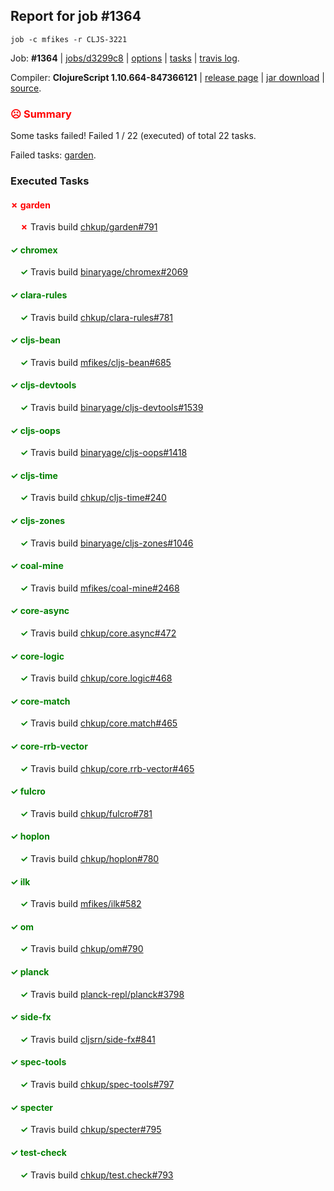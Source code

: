 ## Report for job #1364
```
job -c mfikes -r CLJS-3221
```


Job: **#1364** | [jobs/d3299c8](https://github.com/cljs-oss/canary/commit/d3299c80efa8cc513440dc5cd01df03e906693eb) | [options](options.edn) | [tasks](tasks.edn) | [travis log](https://travis-ci.org/cljs-oss/canary/builds/670931402).

Compiler: **ClojureScript 1.10.664-847366121** | [release page](https://github.com/cljs-oss/canary/releases/tag/r1.10.664-847366121) | [jar download](https://github.com/cljs-oss/canary/releases/download/r1.10.664-847366121/clojurescript-1.10.664-847366121.jar) | [source](https://github.com/mfikes/clojurescript/commit/847366121eddff36657835daf653f100f1193ba0).

### <b style='color:red'>☹ Summary</b>

Some tasks failed! Failed 1 / 22 (executed) of total 22 tasks.

Failed tasks: [garden](#-garden).

### Executed Tasks

#### <b style='color:red'>&#x2717; garden</b>
&nbsp;&nbsp;&nbsp;&nbsp;<b style='color:red'>&#x2717;</b> Travis build [chkup/garden#791](https://travis-ci.org/chkup/garden/builds/670935946)<br>

#### <b style='color:green'>&#x2713; chromex</b>
&nbsp;&nbsp;&nbsp;&nbsp;<b style='color:green'>&#x2713;</b> Travis build [binaryage/chromex#2069](https://travis-ci.org/binaryage/chromex/builds/670935778)<br>

#### <b style='color:green'>&#x2713; clara-rules</b>
&nbsp;&nbsp;&nbsp;&nbsp;<b style='color:green'>&#x2713;</b> Travis build [chkup/clara-rules#781](https://travis-ci.org/chkup/clara-rules/builds/670935846)<br>

#### <b style='color:green'>&#x2713; cljs-bean</b>
&nbsp;&nbsp;&nbsp;&nbsp;<b style='color:green'>&#x2713;</b> Travis build [mfikes/cljs-bean#685](https://travis-ci.org/mfikes/cljs-bean/builds/670935867)<br>

#### <b style='color:green'>&#x2713; cljs-devtools</b>
&nbsp;&nbsp;&nbsp;&nbsp;<b style='color:green'>&#x2713;</b> Travis build [binaryage/cljs-devtools#1539](https://travis-ci.org/binaryage/cljs-devtools/builds/670935974)<br>

#### <b style='color:green'>&#x2713; cljs-oops</b>
&nbsp;&nbsp;&nbsp;&nbsp;<b style='color:green'>&#x2713;</b> Travis build [binaryage/cljs-oops#1418](https://travis-ci.org/binaryage/cljs-oops/builds/670935879)<br>

#### <b style='color:green'>&#x2713; cljs-time</b>
&nbsp;&nbsp;&nbsp;&nbsp;<b style='color:green'>&#x2713;</b> Travis build [chkup/cljs-time#240](https://travis-ci.org/chkup/cljs-time/builds/670935888)<br>

#### <b style='color:green'>&#x2713; cljs-zones</b>
&nbsp;&nbsp;&nbsp;&nbsp;<b style='color:green'>&#x2713;</b> Travis build [binaryage/cljs-zones#1046](https://travis-ci.org/binaryage/cljs-zones/builds/670935891)<br>

#### <b style='color:green'>&#x2713; coal-mine</b>
&nbsp;&nbsp;&nbsp;&nbsp;<b style='color:green'>&#x2713;</b> Travis build [mfikes/coal-mine#2468](https://travis-ci.org/mfikes/coal-mine/builds/670935911)<br>

#### <b style='color:green'>&#x2713; core-async</b>
&nbsp;&nbsp;&nbsp;&nbsp;<b style='color:green'>&#x2713;</b> Travis build [chkup/core.async#472](https://travis-ci.org/chkup/core.async/builds/670935919)<br>

#### <b style='color:green'>&#x2713; core-logic</b>
&nbsp;&nbsp;&nbsp;&nbsp;<b style='color:green'>&#x2713;</b> Travis build [chkup/core.logic#468](https://travis-ci.org/chkup/core.logic/builds/670935921)<br>

#### <b style='color:green'>&#x2713; core-match</b>
&nbsp;&nbsp;&nbsp;&nbsp;<b style='color:green'>&#x2713;</b> Travis build [chkup/core.match#465](https://travis-ci.org/chkup/core.match/builds/670935942)<br>

#### <b style='color:green'>&#x2713; core-rrb-vector</b>
&nbsp;&nbsp;&nbsp;&nbsp;<b style='color:green'>&#x2713;</b> Travis build [chkup/core.rrb-vector#465](https://travis-ci.org/chkup/core.rrb-vector/builds/670935935)<br>

#### <b style='color:green'>&#x2713; fulcro</b>
&nbsp;&nbsp;&nbsp;&nbsp;<b style='color:green'>&#x2713;</b> Travis build [chkup/fulcro#781](https://travis-ci.org/chkup/fulcro/builds/670935940)<br>

#### <b style='color:green'>&#x2713; hoplon</b>
&nbsp;&nbsp;&nbsp;&nbsp;<b style='color:green'>&#x2713;</b> Travis build [chkup/hoplon#780](https://travis-ci.org/chkup/hoplon/builds/670936131)<br>

#### <b style='color:green'>&#x2713; ilk</b>
&nbsp;&nbsp;&nbsp;&nbsp;<b style='color:green'>&#x2713;</b> Travis build [mfikes/ilk#582](https://travis-ci.org/mfikes/ilk/builds/670936124)<br>

#### <b style='color:green'>&#x2713; om</b>
&nbsp;&nbsp;&nbsp;&nbsp;<b style='color:green'>&#x2713;</b> Travis build [chkup/om#790](https://travis-ci.org/chkup/om/builds/670936042)<br>

#### <b style='color:green'>&#x2713; planck</b>
&nbsp;&nbsp;&nbsp;&nbsp;<b style='color:green'>&#x2713;</b> Travis build [planck-repl/planck#3798](https://travis-ci.org/planck-repl/planck/builds/670935965)<br>

#### <b style='color:green'>&#x2713; side-fx</b>
&nbsp;&nbsp;&nbsp;&nbsp;<b style='color:green'>&#x2713;</b> Travis build [cljsrn/side-fx#841](https://travis-ci.org/cljsrn/side-fx/builds/670935980)<br>

#### <b style='color:green'>&#x2713; spec-tools</b>
&nbsp;&nbsp;&nbsp;&nbsp;<b style='color:green'>&#x2713;</b> Travis build [chkup/spec-tools#797](https://travis-ci.org/chkup/spec-tools/builds/670936126)<br>

#### <b style='color:green'>&#x2713; specter</b>
&nbsp;&nbsp;&nbsp;&nbsp;<b style='color:green'>&#x2713;</b> Travis build [chkup/specter#795](https://travis-ci.org/chkup/specter/builds/670936104)<br>

#### <b style='color:green'>&#x2713; test-check</b>
&nbsp;&nbsp;&nbsp;&nbsp;<b style='color:green'>&#x2713;</b> Travis build [chkup/test.check#793](https://travis-ci.org/chkup/test.check/builds/670936137)<br>